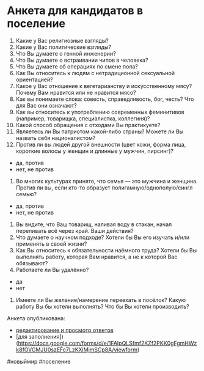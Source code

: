 # Анкета для кандидатов в поселение

1. Какие у Вас религиозные взгляды?
1. Какие у Вас политические взгляды?
1. Что Вы думаете о генной инженерии?
1. Что Вы думаете о встраивании чипов в человека?
1. Что Вы думаете об операциях по смене пола?
1. Как Вы относитесь к людям с нетрадиционной сексуальной ориентацией?
1. Какое у Вас отношение к вегетарианству и искусственному мясу? Почему Вам нравится или не нравится мясо?
1. Как вы понимаете слова: совесть, справедливость, бог, честь? Что для Вас они означают?
1. Как вы относитесь к употреблению современных феминитивов (например, товарищка, специалистка, коллегиня)?
1. Какой способ обращения с отходами Вы практикуете?
1. Являетесь ли Вы патриотом какой-либо страны? Можете ли Вы назвать себя националистом?
1. Против ли вы людей другой внешности (цвет кожи, форма лица, короткие волосы у женщин и длинные у мужчин, пирсинг)?
  - да, против
  - нет, не против
1. Во многих культурах принято, что семья — это мужчина и женщина. Против ли вы, если кто-то образует полигамную/однополую/сингл семью?
  - да, против
  - нет, не против
1. Вы видите, что Ваш товарищ, наливая воду в стакан, начал переливать всё через край. Ваши действия?
1. Что думаете о научном подходе? Хотели бы Вы его изучать и/или применять в своей жизни?
1. Как Вы относитесь к обязательности наёмного труда? Хотели бы Вы выполнять работу, которая Вам нравится, а не к которой Вас обязывают?
1. Работаете ли Вы удалённо?
  - да
  - нет
1. Имеете ли Вы желание/намерение переехать в посёлок? Какую работу Вы бы хотели выполнять? Что бы Вы хотели производить?

Анкета опубликована:
- [редактирование и просмотр ответов](https://docs.google.com/forms/d/1RqaYWmZ-j-5S0NcKs68gYfUNofdJwuhUmrvxBv5AAKQ/edit)
- [для заполнения])(https://docs.google.com/forms/d/e/1FAIpQLSfmf2KZf2PKK0gFgmHWzk8fOVGMJU0szEFc7LzKXiMjmSCp8A/viewform)

#новыймир #поселение
